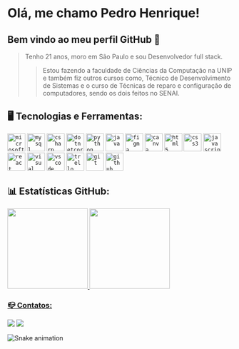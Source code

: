 
# Olá, me chamo **Pedro Henrique**!

## Bem vindo ao meu perfil GitHub 👋

> Tenho 21 anos, moro em São Paulo e sou Desenvolvedor full stack. 
> 
>> Estou fazendo a faculdade de Ciências da Computação na UNIP e também fiz outros cursos como, Técnico de Desenvolvimento de Sistemas e o curso de Técnicas de reparo e configuração de computadores, sendo os dois feitos no SENAI.


## 🖥️ Tecnologias e Ferramentas:
 
<code><img src="https://cdn.jsdelivr.net/gh/devicons/devicon/icons/microsoftsqlserver/microsoftsqlserver-plain.svg" title = "microsoftsqlserver" width="40" height="40"/></code>
<code><img src="https://cdn.jsdelivr.net/gh/devicons/devicon/icons/mysql/mysql-original.svg" title = "mysql" width="40" height="40"/></code>
<code><img src="https://cdn.jsdelivr.net/gh/devicons/devicon/icons/csharp/csharp-original.svg" title = "csharp" width="40" height="40"/></code>
<code><img src="https://cdn.jsdelivr.net/gh/devicons/devicon/icons/dotnetcore/dotnetcore-original.svg" title = "dotnetcore" width="40" height="40"/></code>
<code><img src="https://cdn.jsdelivr.net/gh/devicons/devicon/icons/python/python-original.svg" title = "python" width="40" height="40"/></code>
<code><img src="https://cdn.jsdelivr.net/gh/devicons/devicon/icons/java/java-original.svg" title = "java" width="40" height="40"/></code>
<code><img src="https://cdn.jsdelivr.net/gh/devicons/devicon/icons/figma/figma-original.svg" title = "figma" width="40" height="40"/></code>
<code><img src="https://cdn.jsdelivr.net/gh/devicons/devicon/icons/canva/canva-original.svg" title = "canva" width="40" height="40"/></code>
<code><img src="https://cdn.jsdelivr.net/gh/devicons/devicon/icons/html5/html5-original.svg" title = "html5" width="40" height="40"/></code>
<code><img src="https://cdn.jsdelivr.net/gh/devicons/devicon/icons/css3/css3-original-wordmark.svg" title = "css3" width="40" height="40"/></code>
<code><img src="https://cdn.jsdelivr.net/gh/devicons/devicon/icons/javascript/javascript-original.svg" title = "javascript" width="40" height="40"/></code>
<code><img src="https://cdn.jsdelivr.net/gh/devicons/devicon/icons/react/react-original.svg" title = "react" width="40" height="40"/></code>
<code><img src="https://cdn.jsdelivr.net/gh/devicons/devicon/icons/visualstudio/visualstudio-plain.svg" title = "visual studio" width="40" height="40"/></code>
<code><img src="https://cdn.jsdelivr.net/gh/devicons/devicon/icons/vscode/vscode-original.svg" title = "vscode" width="40" height="40"/></code>
<code><img src="https://cdn.jsdelivr.net/gh/devicons/devicon/icons/trello/trello-plain.svg" title = "trello" width="40" height="40"/></code>
<code><img src="https://cdn.jsdelivr.net/gh/devicons/devicon/icons/git/git-original.svg" title = "git" width="40" height="40"/></code>
<code><img src="https://cdn.jsdelivr.net/gh/devicons/devicon/icons/github/github-original.svg" title = "github" width="40" height="40"/></code>


## 📊 Estatísticas GitHub:

<div>
<a href="https://github.com/Pedro-B-Alves">
<img height="180em" src="https://github-readme-stats.vercel.app/api/top-langs/?username=Pedro-B-Alves&layout=compact&langs_count=7&theme=dracula"/>
<img height="180em" src="https://github-readme-stats.vercel.app/api?username=Pedro-B-Alves&show_icons=true&theme=dracula&include_all_commits=true&count_private=true"/>
</div>


### 📪 Contatos:

<div>
<a href = "mailto:pedro22carro@gmail.com?subject=Mensagem do github"><img src="https://img.shields.io/badge/Gmail-D14836?style=for-the-badge&logo=gmail&logoColor=white" target="_blank"></a>
<a href="https://www.linkedin.com/in/pedro-henrique-brito-alves-6892a114a/" target="_blank"><img src="https://img.shields.io/badge/-LinkedIn-%230077B5?style=for-the-badge&logo=linkedin&logoColor=white" target="_blank"></a>   
</div>


![Snake animation](https://github.com/Pedro-B-Alves/Pedro-B-Alves/blob/output/github-contribution-grid-snake.svg)